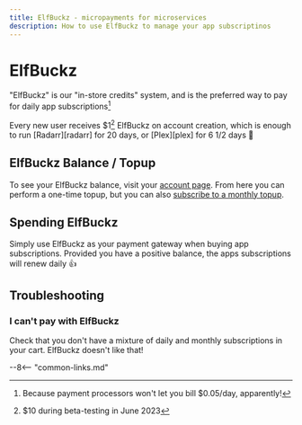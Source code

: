 ```yaml
---
title: ElfBuckz - micropayments for microservices
description: How to use ElfBuckz to manage your app subscriptinos
---
```


# ElfBuckz

"ElfBuckz" is our "in-store credits" system, and is the preferred way to pay for daily app subscriptions[^1]

Every new user receives $1[^2] ElfBuckz on account creation, which is enough to run [Radarr][radarr] for 20 days, or [Plex][plex] for 6 1/2 days :partying_face:

## ElfBuckz Balance / Topup

To see your ElfBuckz balance, visit your [account page](https://store.elfhosted.com/my-account/account-funds/). From here you can perform a one-time topup, but you can also [subscribe to a monthly topup](https://store.elfhosted.com/product/elfbuckz-topup/).

## Spending ElfBuckz

Simply use ElfBuckz as your payment gateway when buying app subscriptions. Provided you have a positive balance, the apps subscriptions will renew daily :thumbsup:

[^1]: Because payment processors won't let you bill $0.05/day, apparently!
[^2]: $10 during beta-testing in June 2023

## Troubleshooting

### I can't pay with ElfBuckz

Check that you don't have a mixture of daily and monthly subscriptions in your cart. ElfBuckz doesn't like that!

--8<-- "common-links.md"